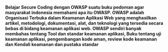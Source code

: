 <b>Belajar Secure Coding dengan OWASP<b>
suatu buku pedoman agar masyarakat indonesia memahami apa itu OWASP. OWASP adalah Organisasi Terbuka dalam Keamanan Aplikasi Web yang menghasilkan artikel, metodologi, dokumentasi, alat, dan teknologi yang tersedia secara bebas di bidang keamanan aplikasi web. OWASP sendiri banyak membahas tentang Tool dan standar keamanan aplikasi, Buku tentang uji keamanan aplikasi, pengembangan kode aman, review kode keamanan dan Kendali keamanan dan pustaka standar


